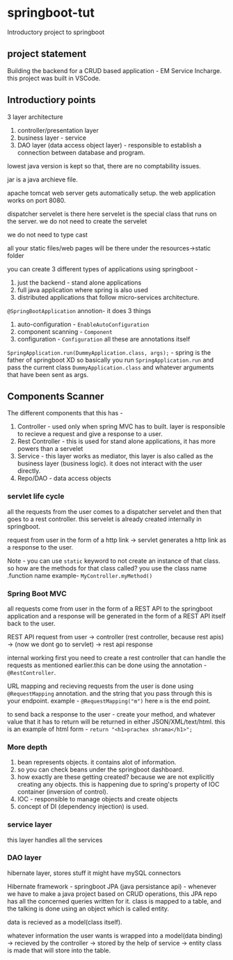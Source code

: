 # springboot-tut
Introductory project to springboot

## project statement
Building the backend for a CRUD based application - EM Service Incharge.
this project was built in VSCode.

## Introductiory points 
3 layer architecture 
1) controller/presentation layer
2) business layer - service
3) DAO layer (data access object layer) - responsible to establish a connection between database and program.

lowest java version is kept so that, there are no comptability issues.

jar is a java archieve file.

apache tomcat web server gets automatically setup. the web application works on port 8080.

dispatcher servelet is there here
servelet is the special class that runs on the server. we do not need to create the servelet

we do not need to type cast

all your static files/web pages will be there under the resources->static folder

you can create 3 different types of applications using springboot -
1) just the backend - stand alone applications
2) full java application where spring is also used
3) distributed applications that follow micro-services architecture.

`@SpringBootApplication` annotion-
it does 3 things
1) auto-configuration - `EnableAutoConfiguration`
2) component scanning - `Component`
3) configuration - `Configuration`
all these are annotations itself

`SpringApplication.run(DummyApplication.class, args);` - spring is the father of springboot XD
so basically you run `SpringApplication.run` and pass the current class `DummyApplication.class` and whatever arguments that have been sent as args.

## Components Scanner
The different components that this has - 
1) Controller - used only when spring MVC has to built. layer is responsible to recieve a request and give a response to a user. 
2) Rest Controller - this is used for stand alone applications, it has more powers than a servelet
3) Service - this layer works as mediator, this layer is also called as the business layer (business logic). it does not interact with the user directly.
4) Repo/DAO - data access objects

### servlet life cycle 
all the requests from the user comes to a dispatcher servelet and then that goes to a rest controller. this servelet is already created internally in springboot. 

request from user in the form of a http link -> servlet generates a http link as a response to the user.

Note - you can use `static` keyword to not create an instance of that class. so how are the methods for that class called?
you use the class name .function name
example- `MyController.myMethod()`

### Spring Boot MVC
all requests come from user in the form of a REST API to the springboot application and a response will be generated in the form of a REST API itself back to the user.

REST API request from user -> controller (rest controller, because rest apis) -> (now we dont go to servlet) -> rest api response 

internal working
first you need to create a rest controller that can handle the requests as mentioned earlier.this can be done using the annotation - `@RestController`.

URL mapping and recieving requests from the user is done using `@RequestMapping` annotation. and the string that you pass through this is your endpoint. example - `@RequestMapping("m")` here `m` is the end point.

to send back a response to the user - 
create your method, and whatever value that it has to return will be returned in either JSON/XML/text/html.
this is an example of html form - `return "<h1>prachex shrama</h1>";`

### More depth

1) bean represents objects. it contains alot of information.
2) so you can check beans under the springboot dashboard.
3) how exactly are these getting created? because we are not explicitly creating any objects. this is happening due to spring's property of IOC container (inversion of control).
4) IOC - responsible to manage objects and create objects
5) concept of DI (dependency injection) is used.


### service layer

this layer handles all the services 

### DAO layer 
hibernate layer, stores stuff
it might have mySQL connectors

Hibernate framework - springboot JPA (java persistance api) - whenever we have to make a java project based on CRUD operations, this JPA repo has all the concerned queries written for it.
class is mapped to a table, and the talking is done using an object which is called entity.

data is recieved as a model(class itself).
 
whatever information the user wants is wrapped into a model(data binding) -> recieved by the controller -> stored by the help of service -> entity class is made that will store into the table.
